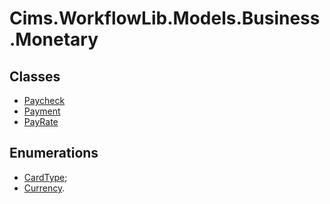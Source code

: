 # Cims.WorkflowLib.Models.Business.Monetary

## Classes 

- [Paycheck](Paycheck.md)
- [Payment](Payment.md)
- [PayRate](PayRate.md)

## Enumerations

- [CardType](CardType.md);
- [Currency](Currency.md).
